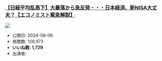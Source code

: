 ### [【日経平均乱高下】大暴落から急反発・・・日本経済、新NISA大丈夫？【エコノミスト緊急解説】](https://www.youtube.com/watch?v=JtwSwpJHGEU)
[![](https://img.youtube.com/vi/JtwSwpJHGEU/sddefault.jpg)](https://www.youtube.com/watch?v=JtwSwpJHGEU)
-   公開日: 2024-08-06
-   視聴数: 128,973
-   **いいね数: 1,729**
-   出演者: 
